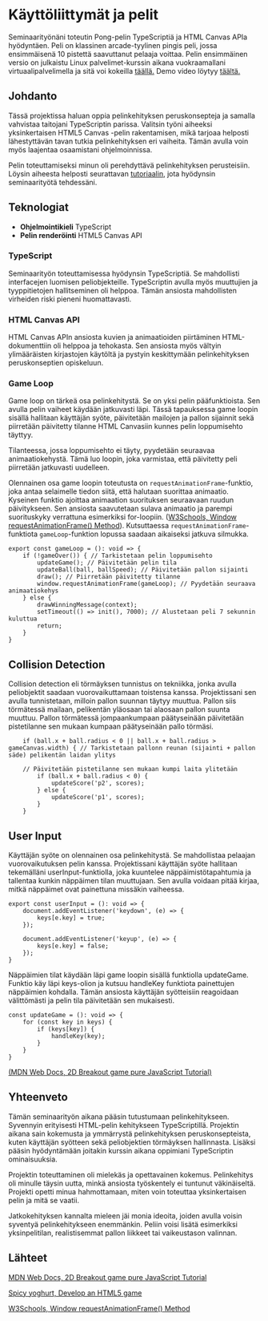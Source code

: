 # Käyttöliittymät ja pelit

Seminaarityönäni toteutin Pong-pelin TypeScriptiä ja HTML Canvas APIa hyödyntäen. Peli on klassinen arcade-tyylinen pingis peli, jossa ensimmäisenä 10 pistettä saavuttanut pelaaja voittaa. Pelin ensimmäinen versio on julkaistu Linux palvelimet-kurssin aikana vuokraamallani virtuaalipalvelimella ja sitä voi kokeilla [täällä.](http://linuxharjoitus.me) Demo video löytyy [täältä.](https://video.haaga-helia.fi/media/t/0_74hi6cea)

## Johdanto

Tässä projektissa haluan oppia pelinkehityksen peruskonsepteja ja samalla vahvistaa taitojani TypeScriptin parissa. Valitsin työni aiheeksi yksinkertaisen HTML5 Canvas -pelin rakentamisen, mikä tarjoaa helposti lähestyttävän tavan tutkia pelinkehityksen eri vaiheita. Tämän avulla voin myös laajentaa osaamistani ohjelmoinnissa.

Pelin toteuttamiseksi minun oli perehdyttävä pelinkehityksen perusteisiin. Löysin aiheesta helposti seurattavan [tutoriaalin](https://spicyyoghurt.com/tutorials/html5-javascript-game-development/develop-a-html5-javascript-game), jota hyödynsin seminaarityötä tehdessäni.

## Teknologiat

- **Ohjelmointikieli** TypeScript
- **Pelin renderöinti** HTML5 Canvas API

### TypeScript

Seminaarityön toteuttamisessa hyödynsin TypeScriptiä. Se mahdollisti interfacejen luomisen peliobjekteille. TypeScriptin avulla myös muuttujien ja tyyppitietojen hallitseminen oli helppoa. Tämän ansiosta mahdollisten virheiden riski pieneni huomattavasti.

### HTML Canvas API

HTML Canvas APIn ansiosta kuvien ja animaatioiden piirtäminen HTML-dokumenttiin oli helppoa ja tehokasta. Sen ansiosta myös vältyin ylimääräisten kirjastojen käytöltä ja pystyin keskittymään pelinkehityksen peruskonseptien opiskeluun.

### Game Loop

Game loop on tärkeä osa pelinkehitystä. Se on yksi pelin pääfunktioista. Sen avulla pelin vaiheet käydään jatkuvasti läpi. Tässä tapauksessa game loopin sisällä hallitaan käyttäjän syöte, päivitetään mailojen ja pallon sijainnit sekä piirretään päivitetty tilanne HTML Canvasiin kunnes pelin loppumisehto täyttyy.

Tilanteessa, jossa loppumisehto ei täyty, pyydetään seuraavaa animaatiokehystä. Tämä luo loopin, joka varmistaa, että päivitetty peli piirretään jatkuvasti uudelleen.

Olennainen osa game loopin toteutusta on `requestAnimationFrame`-funktio, joka antaa selaimelle tiedon siitä, että halutaan suorittaa animaatio. Kyseinen funktio ajoittaa animaation suorituksen seuraavaan ruudun päivitykseen. Sen ansiosta saavutetaan sulava animaatio ja parempi suorituskyky verrattuna esimerkiksi for-loopiin. ([W3Schools, Window requestAnimationFrame() Method](https://www.w3schools.com/jsref/met_win_requestanimationframe.asp)). Kutsuttaessa `requestAnimationFrame`-funktiota `gameLoop`-funktion lopussa saadaan aikaiseksi jatkuva silmukka.


```
export const gameLoop = (): void => {
    if (!gameOver()) { // Tarkistetaan pelin loppumisehto
        updateGame(); // Päivitetään pelin tila
        updateBall(ball, ballSpeed); // Päivitetään pallon sijainti
        draw(); // Piirretään päivitetty tilanne
        window.requestAnimationFrame(gameLoop); // Pyydetään seuraava animaatiokehys
    } else {
        drawWinningMessage(context);
        setTimeout(() => init(), 7000); // Alustetaan peli 7 sekunnin kuluttua
        return;
    }
}
```

## Collision Detection

Collision detection eli törmäyksen tunnistus on tekniikka, jonka avulla peliobjektit saadaan vuorovaikuttamaan toistensa kanssa. Projektissani sen avulla tunnistetaan, milloin pallon suunnan täytyy muuttua. Pallon siis törmätessä mailaan, pelikentän yläosaan tai alaosaan pallon suunta muuttuu. Pallon törmätessä jompaankumpaan päätyseinään päivitetään pistetilanne sen mukaan kumpaan päätyseinään pallo törmäsi.

```
    if (ball.x + ball.radius < 0 || ball.x + ball.radius > gameCanvas.width) { // Tarkistetaan pallonn reunan (sijainti + pallon säde) pelikentän laidan ylitys

    // Päivitetään pistetilanne sen mukaan kumpi laita ylitetään
        if (ball.x + ball.radius < 0) {
            updateScore('p2', scores);
        } else {
            updateScore('p1', scores);
        }
    }
```

## User Input

Käyttäjän syöte on olennainen osa pelinkehitystä. Se mahdollistaa pelaajan vuorovaikutuksen pelin kanssa. Projektissani käyttäjän syöte hallitaan tekemälläni userInput-funktiolla, joka kuuntelee näppäimistötapahtumia ja tallentaa kunkin näppäimen tilan muuttujaan. Sen avulla voidaan pitää kirjaa, mitkä näppäimet ovat painettuna missäkin vaiheessa.

```
export const userInput = (): void => {
    document.addEventListener('keydown', (e) => {
        keys[e.key] = true;
    });

    document.addEventListener('keyup', (e) => {
        keys[e.key] = false;
    });
}
```

Näppäimien tilat käydään läpi game loopin sisällä funktiolla updateGame. Funktio käy läpi keys-olion ja kutsuu handleKey funktiota painettujen näppäimien kohdalla. Tämän ansiosta käyttäjän syötteisiin reagoidaan välittömästi ja pelin tila päivitetään sen mukaisesti.

```
const updateGame = (): void => {
    for (const key in keys) {
        if (keys[key]) {
            handleKey(key);
        }
    }
}
```

[(MDN Web Docs, 2D Breakout game pure JavaScript Tutorial)](https://developer.mozilla.org/en-US/docs/Games/Tutorials/2D_Breakout_game_pure_JavaScript/Paddle_and_keyboard_controls)

## Yhteenveto

Tämän seminaarityön aikana pääsin tutustumaan pelinkehitykseen. Syvennyin erityisesti HTML-pelin kehitykseen TypeScriptillä. Projektin aikana sain kokemusta ja ymmärrystä pelinkehityksen peruskonsepteista, kuten käyttäjän syötteen sekä peliobjektien törmäyksen hallinnasta. Lisäksi pääsin hyödyntämään joitakin kurssin aikana oppimiani TypeScriptin ominaisuuksia.

Projektin toteuttaminen oli mielekäs ja opettavainen kokemus. Pelinkehitys oli minulle täysin uutta, minkä ansiosta työskentely ei tuntunut väkinäiseltä. Projekti opetti minua hahmottamaan, miten voin toteuttaa yksinkertaisen pelin ja mitä se vaatii. 

Jatkokehityksen kannalta mieleen jäi monia ideoita, joiden avulla voisin syventyä pelinkehitykseen enemmänkin. Peliin voisi lisätä esimerkiksi yksinpelitilan, realistisemmat pallon liikkeet tai vaikeustason valinnan.

## Lähteet

[MDN Web Docs, 2D Breakout game pure JavaScript Tutorial](https://developer.mozilla.org/en-US/docs/Games/Tutorials/2D_Breakout_game_pure_JavaScript/Paddle_and_keyboard_controls)

[Spicy yoghurt, Develop an HTML5 game](https://spicyyoghurt.com/tutorials/html5-javascript-game-development/develop-a-html5-javascript-game)

[W3Schools, Window requestAnimationFrame() Method](https://www.w3schools.com/jsref/met_win_requestanimationframe.asp)
